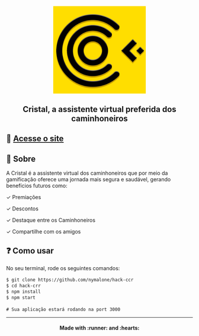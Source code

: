 <h2 align="center">
    <img alt="Cristal" title="Cristal" src='./src/assets/logo.png' width="250px" />
     <br><br>
    <b>Cristal, a assistente virtual preferida dos caminhoneiros </b>  
    <br>
</h2>

## :iphone: [Acesse o site](https://cristal.netlify.app/) 

## :bookmark:  Sobre
A Cristal é a assistente virtual dos caminhoneiros que por meio da gamificação oferece uma jornada mais segura e saudável, gerando benefícios futuros como:

✓ Premiações

✓ Descontos

✓ Destaque entre os Caminhoneiros 

✓ Compartilhe com os amigos
## :question: Como usar

No seu terminal, rode os seguintes comandos:

```
$ git clone https://github.com/nymalone/hack-ccr
$ cd hack-crr
$ npm install
$ npm start

# Sua aplicação estará rodando na port 3000

```

---

<h4 align="center">
    Made with :runner: and :hearts: 
</h4>


